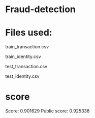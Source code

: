 # Fraud-detection
# Files used:

train_transaction.csv

train_identity.csv

test_transaction.csv

test_identity.csv
# score
Score: 0.901629
Public score: 0.925338
